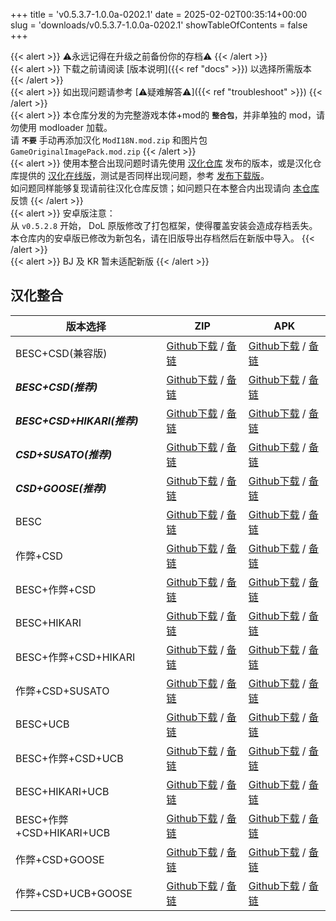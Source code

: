 +++
title = 'v0.5.3.7-1.0.0a-0202.1'
date = 2025-02-02T00:35:14+00:00
slug = 'downloads/v0.5.3.7-1.0.0a-0202.1'
showTableOfContents = false
+++

{{< alert >}}
⚠永远记得在升级之前备份你的存档⚠
{{< /alert >}}
<br>
{{< alert >}}
下载之前请阅读 [版本说明]({{< ref "docs" >}}) 以选择所需版本
{{< /alert >}}
<br>
{{< alert >}}
如出现问题请参考 [⚠疑难解答⚠]({{< ref "troubleshoot" >}})
{{< /alert >}}
<br>
{{< alert >}}
本仓库分发的为完整游戏本体+mod的 **`整合包`**，并非单独的 mod，请勿使用 modloader 加载。
<br>
请 **`不要`** 手动再添加汉化 `ModI18N.mod.zip` 和图片包 `GameOriginalImagePack.mod.zip`
{{< /alert >}}
<br>
{{< alert >}}
使用本整合出现问题时请先使用 [汉化仓库](https://github.com/Eltirosto/Degrees-of-Lewdity-Chinese-Localization) 发布的版本，或是汉化仓库提供的 [汉化在线版](https://eltirosto.github.io/Degrees-of-Lewdity-Chinese-Localization/)，测试是否同样出现问题，参考 [发布下载版](https://github.com/Eltirosto/Degrees-of-Lewdity-Chinese-Localization/blob/main/README.md#%E5%8F%91%E5%B8%83%E4%B8%8B%E8%BD%BD%E7%89%88)。
<br>
如问题同样能够复现请前往汉化仓库反馈；如问题只在本整合内出现请向 [本仓库](https://github.com/DoL-Lyra/Lyra/issues) 反馈
{{< /alert >}}
<br>
{{< alert >}}
安卓版注意：
<br>
从 `v0.5.2.8` 开始， DoL 原版修改了打包框架，使得覆盖安装会造成存档丢失。本仓库内的安卓版已修改为新包名，请在旧版导出存档然后在新版中导入。
{{< /alert >}}
<br>
{{< alert >}}
BJ 及 KR 暂未适配新版
{{< /alert >}}

## 汉化整合

|         版本选择          |                                                                                                                                                               ZIP                                                                                                                                                                |                                                                                                                                                               APK                                                                                                                                                                |
|---------------------------|----------------------------------------------------------------------------------------------------------------------------------------------------------------------------------------------------------------------------------------------------------------------------------------------------------------------------------|----------------------------------------------------------------------------------------------------------------------------------------------------------------------------------------------------------------------------------------------------------------------------------------------------------------------------------|
|BESC+CSD(兼容版)           |[Github下载](https://github.com/DoL-Lyra/Lyra/releases/download/v0.5.3.7-1.0.0a-0202.1/DoL-0.5.3.7-Lyra-1.0.0a-polyfill-besc-cheat-csd-0202.1.zip ) / [备链](https://ghfast.top/https://github.com/DoL-Lyra/Lyra/releases/download/v0.5.3.7-1.0.0a-0202.1/DoL-0.5.3.7-Lyra-1.0.0a-polyfill-besc-cheat-csd-0202.1.zip )    |[Github下载](https://github.com/DoL-Lyra/Lyra/releases/download/v0.5.3.7-1.0.0a-0202.1/DoL-0.5.3.7-Lyra-1.0.0a-polyfill-besc-cheat-csd-0202.1.apk ) / [备链](https://ghfast.top/https://github.com/DoL-Lyra/Lyra/releases/download/v0.5.3.7-1.0.0a-0202.1/DoL-0.5.3.7-Lyra-1.0.0a-polyfill-besc-cheat-csd-0202.1.apk )    |
|***BESC+CSD(推荐)***       |[Github下载](https://github.com/DoL-Lyra/Lyra/releases/download/v0.5.3.7-1.0.0a-0202.1/DoL-0.5.3.7-Lyra-1.0.0a-besc-csd-0202.1.zip ) / [备链](https://ghfast.top/https://github.com/DoL-Lyra/Lyra/releases/download/v0.5.3.7-1.0.0a-0202.1/DoL-0.5.3.7-Lyra-1.0.0a-besc-csd-0202.1.zip )                                  |[Github下载](https://github.com/DoL-Lyra/Lyra/releases/download/v0.5.3.7-1.0.0a-0202.1/DoL-0.5.3.7-Lyra-1.0.0a-besc-csd-0202.1.apk ) / [备链](https://ghfast.top/https://github.com/DoL-Lyra/Lyra/releases/download/v0.5.3.7-1.0.0a-0202.1/DoL-0.5.3.7-Lyra-1.0.0a-besc-csd-0202.1.apk )                                  |
|***BESC+CSD+HIKARI(推荐)***|[Github下载](https://github.com/DoL-Lyra/Lyra/releases/download/v0.5.3.7-1.0.0a-0202.1/DoL-0.5.3.7-Lyra-1.0.0a-besc-csd-hikari-0202.1.zip ) / [备链](https://ghfast.top/https://github.com/DoL-Lyra/Lyra/releases/download/v0.5.3.7-1.0.0a-0202.1/DoL-0.5.3.7-Lyra-1.0.0a-besc-csd-hikari-0202.1.zip )                    |[Github下载](https://github.com/DoL-Lyra/Lyra/releases/download/v0.5.3.7-1.0.0a-0202.1/DoL-0.5.3.7-Lyra-1.0.0a-besc-csd-hikari-0202.1.apk ) / [备链](https://ghfast.top/https://github.com/DoL-Lyra/Lyra/releases/download/v0.5.3.7-1.0.0a-0202.1/DoL-0.5.3.7-Lyra-1.0.0a-besc-csd-hikari-0202.1.apk )                    |
|***CSD+SUSATO(推荐)***     |[Github下载](https://github.com/DoL-Lyra/Lyra/releases/download/v0.5.3.7-1.0.0a-0202.1/DoL-0.5.3.7-Lyra-1.0.0a-susato-csd-0202.1.zip ) / [备链](https://ghfast.top/https://github.com/DoL-Lyra/Lyra/releases/download/v0.5.3.7-1.0.0a-0202.1/DoL-0.5.3.7-Lyra-1.0.0a-susato-csd-0202.1.zip )                              |[Github下载](https://github.com/DoL-Lyra/Lyra/releases/download/v0.5.3.7-1.0.0a-0202.1/DoL-0.5.3.7-Lyra-1.0.0a-susato-csd-0202.1.apk ) / [备链](https://ghfast.top/https://github.com/DoL-Lyra/Lyra/releases/download/v0.5.3.7-1.0.0a-0202.1/DoL-0.5.3.7-Lyra-1.0.0a-susato-csd-0202.1.apk )                              |
|***CSD+GOOSE(推荐)***      |[Github下载](https://github.com/DoL-Lyra/Lyra/releases/download/v0.5.3.7-1.0.0a-0202.1/DoL-0.5.3.7-Lyra-1.0.0a-csd-goose-0202.1.zip ) / [备链](https://ghfast.top/https://github.com/DoL-Lyra/Lyra/releases/download/v0.5.3.7-1.0.0a-0202.1/DoL-0.5.3.7-Lyra-1.0.0a-csd-goose-0202.1.zip )                                |[Github下载](https://github.com/DoL-Lyra/Lyra/releases/download/v0.5.3.7-1.0.0a-0202.1/DoL-0.5.3.7-Lyra-1.0.0a-csd-goose-0202.1.apk ) / [备链](https://ghfast.top/https://github.com/DoL-Lyra/Lyra/releases/download/v0.5.3.7-1.0.0a-0202.1/DoL-0.5.3.7-Lyra-1.0.0a-csd-goose-0202.1.apk )                                |
|BESC                       |[Github下载](https://github.com/DoL-Lyra/Lyra/releases/download/v0.5.3.7-1.0.0a-0202.1/DoL-0.5.3.7-Lyra-1.0.0a-besc-0202.1.zip ) / [备链](https://ghfast.top/https://github.com/DoL-Lyra/Lyra/releases/download/v0.5.3.7-1.0.0a-0202.1/DoL-0.5.3.7-Lyra-1.0.0a-besc-0202.1.zip )                                          |[Github下载](https://github.com/DoL-Lyra/Lyra/releases/download/v0.5.3.7-1.0.0a-0202.1/DoL-0.5.3.7-Lyra-1.0.0a-besc-0202.1.apk ) / [备链](https://ghfast.top/https://github.com/DoL-Lyra/Lyra/releases/download/v0.5.3.7-1.0.0a-0202.1/DoL-0.5.3.7-Lyra-1.0.0a-besc-0202.1.apk )                                          |
|作弊+CSD                   |[Github下载](https://github.com/DoL-Lyra/Lyra/releases/download/v0.5.3.7-1.0.0a-0202.1/DoL-0.5.3.7-Lyra-1.0.0a-cheat-csd-0202.1.zip ) / [备链](https://ghfast.top/https://github.com/DoL-Lyra/Lyra/releases/download/v0.5.3.7-1.0.0a-0202.1/DoL-0.5.3.7-Lyra-1.0.0a-cheat-csd-0202.1.zip )                                |[Github下载](https://github.com/DoL-Lyra/Lyra/releases/download/v0.5.3.7-1.0.0a-0202.1/DoL-0.5.3.7-Lyra-1.0.0a-cheat-csd-0202.1.apk ) / [备链](https://ghfast.top/https://github.com/DoL-Lyra/Lyra/releases/download/v0.5.3.7-1.0.0a-0202.1/DoL-0.5.3.7-Lyra-1.0.0a-cheat-csd-0202.1.apk )                                |
|BESC+作弊+CSD              |[Github下载](https://github.com/DoL-Lyra/Lyra/releases/download/v0.5.3.7-1.0.0a-0202.1/DoL-0.5.3.7-Lyra-1.0.0a-besc-cheat-csd-0202.1.zip ) / [备链](https://ghfast.top/https://github.com/DoL-Lyra/Lyra/releases/download/v0.5.3.7-1.0.0a-0202.1/DoL-0.5.3.7-Lyra-1.0.0a-besc-cheat-csd-0202.1.zip )                      |[Github下载](https://github.com/DoL-Lyra/Lyra/releases/download/v0.5.3.7-1.0.0a-0202.1/DoL-0.5.3.7-Lyra-1.0.0a-besc-cheat-csd-0202.1.apk ) / [备链](https://ghfast.top/https://github.com/DoL-Lyra/Lyra/releases/download/v0.5.3.7-1.0.0a-0202.1/DoL-0.5.3.7-Lyra-1.0.0a-besc-cheat-csd-0202.1.apk )                      |
|BESC+HIKARI                |[Github下载](https://github.com/DoL-Lyra/Lyra/releases/download/v0.5.3.7-1.0.0a-0202.1/DoL-0.5.3.7-Lyra-1.0.0a-besc-hikari-0202.1.zip ) / [备链](https://ghfast.top/https://github.com/DoL-Lyra/Lyra/releases/download/v0.5.3.7-1.0.0a-0202.1/DoL-0.5.3.7-Lyra-1.0.0a-besc-hikari-0202.1.zip )                            |[Github下载](https://github.com/DoL-Lyra/Lyra/releases/download/v0.5.3.7-1.0.0a-0202.1/DoL-0.5.3.7-Lyra-1.0.0a-besc-hikari-0202.1.apk ) / [备链](https://ghfast.top/https://github.com/DoL-Lyra/Lyra/releases/download/v0.5.3.7-1.0.0a-0202.1/DoL-0.5.3.7-Lyra-1.0.0a-besc-hikari-0202.1.apk )                            |
|BESC+作弊+CSD+HIKARI       |[Github下载](https://github.com/DoL-Lyra/Lyra/releases/download/v0.5.3.7-1.0.0a-0202.1/DoL-0.5.3.7-Lyra-1.0.0a-besc-cheat-csd-hikari-0202.1.zip ) / [备链](https://ghfast.top/https://github.com/DoL-Lyra/Lyra/releases/download/v0.5.3.7-1.0.0a-0202.1/DoL-0.5.3.7-Lyra-1.0.0a-besc-cheat-csd-hikari-0202.1.zip )        |[Github下载](https://github.com/DoL-Lyra/Lyra/releases/download/v0.5.3.7-1.0.0a-0202.1/DoL-0.5.3.7-Lyra-1.0.0a-besc-cheat-csd-hikari-0202.1.apk ) / [备链](https://ghfast.top/https://github.com/DoL-Lyra/Lyra/releases/download/v0.5.3.7-1.0.0a-0202.1/DoL-0.5.3.7-Lyra-1.0.0a-besc-cheat-csd-hikari-0202.1.apk )        |
|作弊+CSD+SUSATO            |[Github下载](https://github.com/DoL-Lyra/Lyra/releases/download/v0.5.3.7-1.0.0a-0202.1/DoL-0.5.3.7-Lyra-1.0.0a-susato-cheat-csd-0202.1.zip ) / [备链](https://ghfast.top/https://github.com/DoL-Lyra/Lyra/releases/download/v0.5.3.7-1.0.0a-0202.1/DoL-0.5.3.7-Lyra-1.0.0a-susato-cheat-csd-0202.1.zip )                  |[Github下载](https://github.com/DoL-Lyra/Lyra/releases/download/v0.5.3.7-1.0.0a-0202.1/DoL-0.5.3.7-Lyra-1.0.0a-susato-cheat-csd-0202.1.apk ) / [备链](https://ghfast.top/https://github.com/DoL-Lyra/Lyra/releases/download/v0.5.3.7-1.0.0a-0202.1/DoL-0.5.3.7-Lyra-1.0.0a-susato-cheat-csd-0202.1.apk )                  |
|BESC+UCB                   |[Github下载](https://github.com/DoL-Lyra/Lyra/releases/download/v0.5.3.7-1.0.0a-0202.1/DoL-0.5.3.7-Lyra-1.0.0a-besc-ucb-0202.1.zip ) / [备链](https://ghfast.top/https://github.com/DoL-Lyra/Lyra/releases/download/v0.5.3.7-1.0.0a-0202.1/DoL-0.5.3.7-Lyra-1.0.0a-besc-ucb-0202.1.zip )                                  |[Github下载](https://github.com/DoL-Lyra/Lyra/releases/download/v0.5.3.7-1.0.0a-0202.1/DoL-0.5.3.7-Lyra-1.0.0a-besc-ucb-0202.1.apk ) / [备链](https://ghfast.top/https://github.com/DoL-Lyra/Lyra/releases/download/v0.5.3.7-1.0.0a-0202.1/DoL-0.5.3.7-Lyra-1.0.0a-besc-ucb-0202.1.apk )                                  |
|BESC+作弊+CSD+UCB          |[Github下载](https://github.com/DoL-Lyra/Lyra/releases/download/v0.5.3.7-1.0.0a-0202.1/DoL-0.5.3.7-Lyra-1.0.0a-besc-cheat-csd-ucb-0202.1.zip ) / [备链](https://ghfast.top/https://github.com/DoL-Lyra/Lyra/releases/download/v0.5.3.7-1.0.0a-0202.1/DoL-0.5.3.7-Lyra-1.0.0a-besc-cheat-csd-ucb-0202.1.zip )              |[Github下载](https://github.com/DoL-Lyra/Lyra/releases/download/v0.5.3.7-1.0.0a-0202.1/DoL-0.5.3.7-Lyra-1.0.0a-besc-cheat-csd-ucb-0202.1.apk ) / [备链](https://ghfast.top/https://github.com/DoL-Lyra/Lyra/releases/download/v0.5.3.7-1.0.0a-0202.1/DoL-0.5.3.7-Lyra-1.0.0a-besc-cheat-csd-ucb-0202.1.apk )              |
|BESC+HIKARI+UCB            |[Github下载](https://github.com/DoL-Lyra/Lyra/releases/download/v0.5.3.7-1.0.0a-0202.1/DoL-0.5.3.7-Lyra-1.0.0a-besc-hikari-ucb-0202.1.zip ) / [备链](https://ghfast.top/https://github.com/DoL-Lyra/Lyra/releases/download/v0.5.3.7-1.0.0a-0202.1/DoL-0.5.3.7-Lyra-1.0.0a-besc-hikari-ucb-0202.1.zip )                    |[Github下载](https://github.com/DoL-Lyra/Lyra/releases/download/v0.5.3.7-1.0.0a-0202.1/DoL-0.5.3.7-Lyra-1.0.0a-besc-hikari-ucb-0202.1.apk ) / [备链](https://ghfast.top/https://github.com/DoL-Lyra/Lyra/releases/download/v0.5.3.7-1.0.0a-0202.1/DoL-0.5.3.7-Lyra-1.0.0a-besc-hikari-ucb-0202.1.apk )                    |
|BESC+作弊+CSD+HIKARI+UCB   |[Github下载](https://github.com/DoL-Lyra/Lyra/releases/download/v0.5.3.7-1.0.0a-0202.1/DoL-0.5.3.7-Lyra-1.0.0a-besc-cheat-csd-hikari-ucb-0202.1.zip ) / [备链](https://ghfast.top/https://github.com/DoL-Lyra/Lyra/releases/download/v0.5.3.7-1.0.0a-0202.1/DoL-0.5.3.7-Lyra-1.0.0a-besc-cheat-csd-hikari-ucb-0202.1.zip )|[Github下载](https://github.com/DoL-Lyra/Lyra/releases/download/v0.5.3.7-1.0.0a-0202.1/DoL-0.5.3.7-Lyra-1.0.0a-besc-cheat-csd-hikari-ucb-0202.1.apk ) / [备链](https://ghfast.top/https://github.com/DoL-Lyra/Lyra/releases/download/v0.5.3.7-1.0.0a-0202.1/DoL-0.5.3.7-Lyra-1.0.0a-besc-cheat-csd-hikari-ucb-0202.1.apk )|
|作弊+CSD+GOOSE             |[Github下载](https://github.com/DoL-Lyra/Lyra/releases/download/v0.5.3.7-1.0.0a-0202.1/DoL-0.5.3.7-Lyra-1.0.0a-cheat-csd-goose-0202.1.zip ) / [备链](https://ghfast.top/https://github.com/DoL-Lyra/Lyra/releases/download/v0.5.3.7-1.0.0a-0202.1/DoL-0.5.3.7-Lyra-1.0.0a-cheat-csd-goose-0202.1.zip )                    |[Github下载](https://github.com/DoL-Lyra/Lyra/releases/download/v0.5.3.7-1.0.0a-0202.1/DoL-0.5.3.7-Lyra-1.0.0a-cheat-csd-goose-0202.1.apk ) / [备链](https://ghfast.top/https://github.com/DoL-Lyra/Lyra/releases/download/v0.5.3.7-1.0.0a-0202.1/DoL-0.5.3.7-Lyra-1.0.0a-cheat-csd-goose-0202.1.apk )                    |
|作弊+CSD+UCB+GOOSE         |[Github下载](https://github.com/DoL-Lyra/Lyra/releases/download/v0.5.3.7-1.0.0a-0202.1/DoL-0.5.3.7-Lyra-1.0.0a-cheat-csd-goose-ucb-0202.1.zip ) / [备链](https://ghfast.top/https://github.com/DoL-Lyra/Lyra/releases/download/v0.5.3.7-1.0.0a-0202.1/DoL-0.5.3.7-Lyra-1.0.0a-cheat-csd-goose-ucb-0202.1.zip )            |[Github下载](https://github.com/DoL-Lyra/Lyra/releases/download/v0.5.3.7-1.0.0a-0202.1/DoL-0.5.3.7-Lyra-1.0.0a-cheat-csd-goose-ucb-0202.1.apk ) / [备链](https://ghfast.top/https://github.com/DoL-Lyra/Lyra/releases/download/v0.5.3.7-1.0.0a-0202.1/DoL-0.5.3.7-Lyra-1.0.0a-cheat-csd-goose-ucb-0202.1.apk )            |

